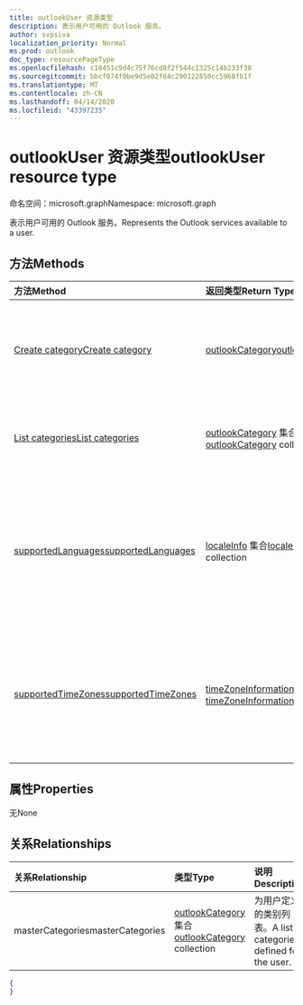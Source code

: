 ```yaml
---
title: outlookUser 资源类型
description: 表示用户可用的 Outlook 服务。
author: svpsiva
localization_priority: Normal
ms.prod: outlook
doc_type: resourcePageType
ms.openlocfilehash: c18451c9d4c75f76cd8f2f544c1325c14b233f38
ms.sourcegitcommit: bbcf074f0be9d5e02f84c290122850cc5968fb1f
ms.translationtype: MT
ms.contentlocale: zh-CN
ms.lasthandoff: 04/14/2020
ms.locfileid: "43397235"
---
```

# <a name="outlookuser-resource-type"></a><span data-ttu-id="16af8-103">outlookUser 资源类型</span><span class="sxs-lookup"><span data-stu-id="16af8-103">outlookUser resource type</span></span>

<span data-ttu-id="16af8-104">命名空间：microsoft.graph</span><span class="sxs-lookup"><span data-stu-id="16af8-104">Namespace: microsoft.graph</span></span>


<span data-ttu-id="16af8-105">表示用户可用的 Outlook 服务。</span><span class="sxs-lookup"><span data-stu-id="16af8-105">Represents the Outlook services available to a user.</span></span>


## <a name="methods"></a><span data-ttu-id="16af8-106">方法</span><span class="sxs-lookup"><span data-stu-id="16af8-106">Methods</span></span>

| <span data-ttu-id="16af8-107">方法</span><span class="sxs-lookup"><span data-stu-id="16af8-107">Method</span></span>           | <span data-ttu-id="16af8-108">返回类型</span><span class="sxs-lookup"><span data-stu-id="16af8-108">Return Type</span></span>    |<span data-ttu-id="16af8-109">说明</span><span class="sxs-lookup"><span data-stu-id="16af8-109">Description</span></span>|
|:---------------|:--------|:----------|
|[<span data-ttu-id="16af8-110">Create category</span><span class="sxs-lookup"><span data-stu-id="16af8-110">Create category</span></span>](../api/outlookuser-post-mastercategories.md) | [<span data-ttu-id="16af8-111">outlookCategory</span><span class="sxs-lookup"><span data-stu-id="16af8-111">outlookCategory</span></span>](outlookcategory.md) |<span data-ttu-id="16af8-112">在用户主类别列表中创建 **outlookCategory** 对象。</span><span class="sxs-lookup"><span data-stu-id="16af8-112">Create an **outlookCategory** object in the user's master list of categories.</span></span>|
|[<span data-ttu-id="16af8-113">List categories</span><span class="sxs-lookup"><span data-stu-id="16af8-113">List categories</span></span>](../api/outlookuser-list-mastercategories.md) | <span data-ttu-id="16af8-114">[outlookCategory](outlookcategory.md) 集合</span><span class="sxs-lookup"><span data-stu-id="16af8-114">[outlookCategory](outlookcategory.md) collection</span></span> |<span data-ttu-id="16af8-115">获取为用户定义的所有类别。</span><span class="sxs-lookup"><span data-stu-id="16af8-115">Get all the categories that have been defined for the user.</span></span>|
|[<span data-ttu-id="16af8-116">supportedLanguages</span><span class="sxs-lookup"><span data-stu-id="16af8-116">supportedLanguages</span></span>](../api/outlookuser-supportedlanguages.md) | <span data-ttu-id="16af8-117">[localeInfo](localeinfo.md) 集合</span><span class="sxs-lookup"><span data-stu-id="16af8-117">[localeInfo](localeinfo.md) collection</span></span> | <span data-ttu-id="16af8-118">获取用户支持的区域设置和语言列表，就像在用户的邮箱服务器上配置的那样。</span><span class="sxs-lookup"><span data-stu-id="16af8-118">Get the list of locales and languages that is supported for the user, as configured on the user's mailbox server.</span></span> |
|[<span data-ttu-id="16af8-119">supportedTimeZones</span><span class="sxs-lookup"><span data-stu-id="16af8-119">supportedTimeZones</span></span>](../api/outlookuser-supportedtimezones.md) | <span data-ttu-id="16af8-120">[timeZoneInformation](timezoneinformation.md) 集合</span><span class="sxs-lookup"><span data-stu-id="16af8-120">[timeZoneInformation](timezoneinformation.md) collection</span></span> | <span data-ttu-id="16af8-121">获取用户支持的时区列表，就像在用户的邮箱服务器上配置的那样。</span><span class="sxs-lookup"><span data-stu-id="16af8-121">Get the list of time zones that is supported for the user, as configured on the user's mailbox server.</span></span> |


## <a name="properties"></a><span data-ttu-id="16af8-122">属性</span><span class="sxs-lookup"><span data-stu-id="16af8-122">Properties</span></span>
<span data-ttu-id="16af8-123">无</span><span class="sxs-lookup"><span data-stu-id="16af8-123">None</span></span>

## <a name="relationships"></a><span data-ttu-id="16af8-124">关系</span><span class="sxs-lookup"><span data-stu-id="16af8-124">Relationships</span></span>
| <span data-ttu-id="16af8-125">关系</span><span class="sxs-lookup"><span data-stu-id="16af8-125">Relationship</span></span> | <span data-ttu-id="16af8-126">类型</span><span class="sxs-lookup"><span data-stu-id="16af8-126">Type</span></span>   |<span data-ttu-id="16af8-127">说明</span><span class="sxs-lookup"><span data-stu-id="16af8-127">Description</span></span>|
|:---------------|:--------|:----------|
|<span data-ttu-id="16af8-128">masterCategories</span><span class="sxs-lookup"><span data-stu-id="16af8-128">masterCategories</span></span>|<span data-ttu-id="16af8-129">[outlookCategory](../resources/outlookcategory.md) 集合</span><span class="sxs-lookup"><span data-stu-id="16af8-129">[outlookCategory](../resources/outlookcategory.md) collection</span></span>| <span data-ttu-id="16af8-130">为用户定义的类别列表。</span><span class="sxs-lookup"><span data-stu-id="16af8-130">A list of categories defined for the user.</span></span> | 

<!--{
  "blockType": "resource",
  "baseType": "microsoft.graph.entity",
  "@odata.type": "microsoft.graph.outlookUser",
  "@odata.annotations": [
    {
      "property": "masterCategories",
      "capabilities": {
        "changeTracking": false,
        "expandable": false,
        "searchable": false
      }
    }
  ]
}-->
```json
{
}
```

<!-- uuid: 8fcb5dbc-d5aa-4681-8e31-b001d5168d79
2015-10-25 14:57:30 UTC -->
<!-- {
  "type": "#page.annotation",
  "description": "outlookUser resource",
  "keywords": "",
  "section": "documentation",
  "tocPath": ""
}-->
